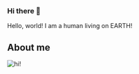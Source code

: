 ### Hi there 👋
Hello, world! I am a human living on EARTH! 

## About me

![hi!](https://sdk.bitmoji.com/render/panel/732eaa6e-2db0-48dc-b8d8-4484ec74e70f-16bde30a-fb59-4b99-ac83-556c9af10cbb-v1.png?transparent=1&palette=1)
